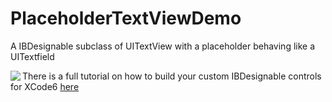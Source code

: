 # PlaceholderTextViewDemo

A IBDesignable subclass of UITextView with a placeholder behaving like a UITextfield

<img align="left" src="http://digitalleaves.com/blog/wp-content/uploads/2015/02/placeholderFinal.gif">

There is a full tutorial on how to build your custom IBDesignable controls for XCode6 [here](http://digitalleaves.com/blog/building-your-custom-ibdesignable-controls-and-views/)
